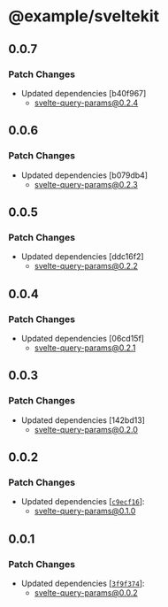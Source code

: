 # @example/sveltekit

## 0.0.7

### Patch Changes

- Updated dependencies [b40f967]
  - svelte-query-params@0.2.4

## 0.0.6

### Patch Changes

- Updated dependencies [b079db4]
  - svelte-query-params@0.2.3

## 0.0.5

### Patch Changes

- Updated dependencies [ddc16f2]
  - svelte-query-params@0.2.2

## 0.0.4

### Patch Changes

- Updated dependencies [06cd15f]
  - svelte-query-params@0.2.1

## 0.0.3

### Patch Changes

- Updated dependencies [142bd13]
  - svelte-query-params@0.2.0

## 0.0.2

### Patch Changes

- Updated dependencies [[`c9ecf16`](https://github.com/Ernxst/svelte-query-params/commit/c9ecf16df563e1af0b386e17d125f922a5ed83d6)]:
  - svelte-query-params@0.1.0

## 0.0.1

### Patch Changes

- Updated dependencies [[`3f9f374`](https://github.com/Ernxst/svelte-query-params/commit/3f9f3743c778d08d86fb30647793b52ca6d0159f)]:
  - svelte-query-params@0.0.2
